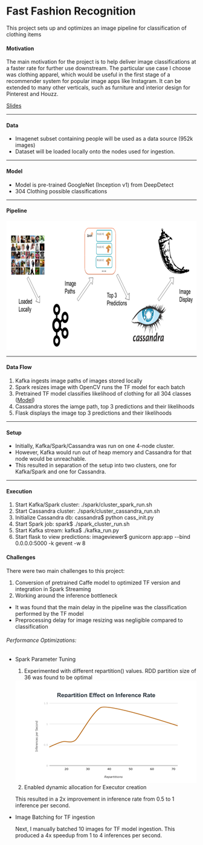 # Fast Fashion Recognition

This project sets up and optimizes an image pipeline for classification of clothing items

#### Motivation

The main motivation for the project is to help deliver image classifications at a faster rate for further use downstream. The particular use case I choose was clothing apparel, which would be useful in the first stage of a recommender system for popular image apps like Instagram. It can be extended to many other verticals, such as furniture and interior design for Pinterest and Houzz.

[Slides](http://bit.ly/fashion-ppt)

<hr/>

#### Data

* Imagenet subset containing people will be used as a data source (952k images)
* Dataset will be loaded locally onto the nodes used for ingestion.

<hr/>

#### Model

* Model is pre-trained GoogleNet (Inception v1) from DeepDetect
* 304 Clothing possible classifications

<hr/>

#### Pipeline

<img src="https://raw.githubusercontent.com/VincentYing/fashion-pipeline/master/images/data-pipeline.png" width="800" height="340">

<hr/>

#### Data Flow

1. Kafka ingests image paths of images stored locally
2. Spark resizes image with OpenCV runs the TF model for each batch
3. Pretrained TF model classifies likelihood of clothing for all 304 classes ([Model](https://www.deepdetect.com/applications/model/))
4. Cassandra stores the iamge path, top 3 predictions and their likelihoods
5. Flask displays the image top 3 predictions and their likelihoods

<hr/>

#### Setup

* Initially, Kafka/Spark/Cassandra was run on one 4-node cluster.
* However, Kafka would run out of heap memory and Cassandra for that node would be unreachable.
* This resulted in separation of the setup into two clusters, one for Kafka/Spark and one for Cassandra.

<hr/>

#### Execution

1. Start Kafka/Spark cluster:
    ./spark/cluster_spark_run.sh
2. Start Cassandra cluster:
    ./spark/cluster_cassandra_run.sh
3. Initialize Cassandra db:
    cassandra$ python cass_init.py
4. Start Spark job:
    spark$ ./spark_cluster_run.sh
5. Start Kafka stream:
    kafka$ ./kafka_run.py
6. Start flask to view predictions:
    imageviewer$ gunicorn app:app  --bind 0.0.0.0:5000 -k gevent -w 8

#### Challenges

There were two main challenges to this project:
1. Conversion of pretrained Caffe model to optimized TF version and integration in Spark Streaming
2. Working around the inference bottleneck
  * It was found that the main delay in the pipeline was the classification performed by the TF model
  * Preprocessing delay for image resizing was negligible compared to classification

###### Performance Optimizations:

* Spark Parameter Tuning

  1. Experimented with different repartition() values. RDD partition size of 36 was found to be optimal
    <img src="https://raw.githubusercontent.com/VincentYing/fashion-pipeline/master/images/repartition.png" width="480" height="270">

  2. Enabled dynamic allocation for Executor creation

  This resulted in a 2x improvement in inference rate from 0.5 to 1 inference per second.

* Image Batching for TF ingestion

  Next, I manually batched 10 images for TF model ingestion. This produced a 4x speedup from 1 to 4 inferences per second.
